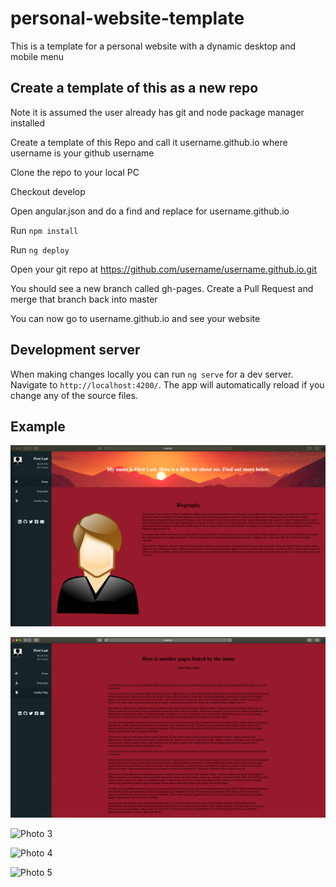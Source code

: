 # personal-website-template

This is a template for a personal website with a dynamic desktop and mobile menu

## Create a template of this as a new repo

Note it is assumed the user already has git and node package manager installed

Create a template of this Repo and call it username.github.io where username is your github username

Clone the repo to your local PC

Checkout develop

Open angular.json and do a find and replace for username.github.io

Run `npm install`

Run `ng deploy`

Open your git repo at https://github.com/username/username.github.io.git

You should see a new branch called gh-pages. Create a Pull Request and merge that branch back into master

You can now go to username.github.io and see your website

## Development server

When making changes locally you can run `ng serve` for a dev server. Navigate to `http://localhost:4200/`. The app will automatically reload if you change any of the source files.

## Example

![Photo 1](src/assets/readme-photos/ex1.png)

![Photo 2](src/assets/readme-photos/ex2.png)

![Photo 3](src/assets/readme-photos/ex3.png)

![Photo 4](src/assets/readme-photos/ex4.png)

![Photo 5](src/assets/readme-photos/ex5.png)
